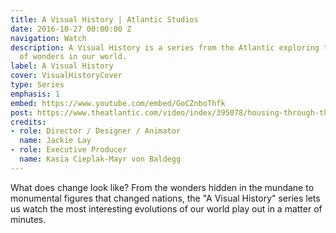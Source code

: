 ```yaml
---
title: A Visual History | Atlantic Studios
date: 2016-10-27 00:00:00 Z
navigation: Watch
description: A Visual History is a series from the Atlantic exploring the evolution
  of wonders in our world.
label: A Visual History
cover: VisualHistoryCover
type: Series
emphasis: 1
embed: https://www.youtube.com/embed/GoCZnboThfk
post: https://www.theatlantic.com/video/index/395078/housing-through-the-centuries/
credits:
- role: Director / Designer / Animator
  name: Jackie Lay
- role: Executive Producer
  name: Kasia Cieplak-Mayr von Baldegg
---
```


What does change look like? From the wonders hidden in the mundane to monumental figures that changed nations, the "A Visual History" series lets us watch the most interesting evolutions of our world play out in a matter of minutes.
